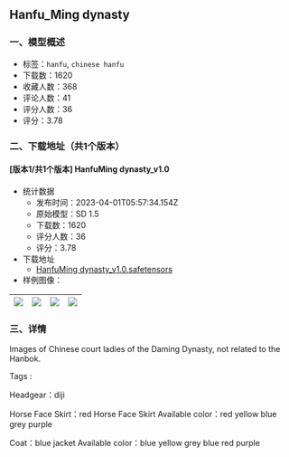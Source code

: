 ## Hanfu_Ming dynasty
### 一、模型概述

- 标签：`hanfu`, `chinese hanfu`
- 下载数：1620
- 收藏人数：368
- 评论人数：41
- 评分人数：36
- 评分：3.78

### 二、下载地址（共1个版本）

#### [版本1/共1个版本] HanfuMing dynasty_v1.0

- 统计数据
  - 发布时间：2023-04-01T05:57:34.154Z
  - 原始模型：SD 1.5
  - 下载数：1620
  - 评分人数：36
  - 评分：3.78
- 下载地址
  - [HanfuMing dynasty_v1.0.safetensors](https://civitai.com/api/download/models/32920)
- 样例图像：

| <img src="https://image.civitai.com/xG1nkqKTMzGDvpLrqFT7WA/d2df19f2-d928-48cf-095b-989d2f138100/width=450/375055.jpeg" /> | <img src="https://image.civitai.com/xG1nkqKTMzGDvpLrqFT7WA/3d1e87d7-27e8-473b-9f5b-8244a4cc4500/width=450/375069.jpeg" /> | <img src="https://image.civitai.com/xG1nkqKTMzGDvpLrqFT7WA/76c9e11b-fa67-4103-bf7a-8fffb9d85d00/width=450/375060.jpeg" /> | <img src="https://image.civitai.com/xG1nkqKTMzGDvpLrqFT7WA/6ba6b931-f585-43a4-991d-a5ee9807c900/width=450/375059.jpeg" /> |
| ---- | ---- | ---- | ---- |


### 三、详情
<p>Images of Chinese court ladies of the Daming Dynasty, not related to the Hanbok.</p><p>Tags :</p><p>Headgear：diji</p><p>Horse Face Skirt：red Horse Face Skirt Available color：red yellow blue grey purple</p><p>Coat：blue jacket Available color：blue yellow grey blue red purple</p>